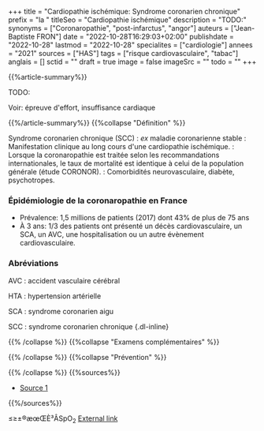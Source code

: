 +++
title = "Cardiopathie ischémique: Syndrome coronarien chronique"
prefix = "la "
titleSeo = "Cardiopathie ischémique"
description = "TODO:"
synonyms = ["Coronaropathie", "post-infarctus", "angor"]
auteurs = ["Jean-Baptiste FRON"]
date = "2022-10-28T16:29:03+02:00"
publishdate = "2022-10-28"
lastmod = "2022-10-28"
specialites = ["cardiologie"]
annees = "2021"
sources = ["HAS"]
tags = ["risque cardiovasculaire", "tabac"]
anglais = []
sctid = ""
draft = true
image = false
imageSrc = ""
todo = ""
+++

{{%article-summary%}}

TODO:

Voir: épreuve d'effort, insuffisance cardiaque

{{%/article-summary%}}
{{%collapse "Définition" %}}

Syndrome coronarien chronique (SCC)
: *ex* maladie coronarienne stable
: Manifestation clinique au long cours d'une cardiopathie ischémique.
: Lorsque la coronaropathie est traitée selon les recommandations internationales, le taux de mortalité est identique à celui de la population générale (étude CORONOR).
: Comorbidités neurovasculaire, diabète, psychotropes.

### Épidémiologie de la coronaropathie en France

- Prévalence: 1,5 millions de patients (2017) dont 43% de plus de 75 ans
- À 3 ans: 1/3 des patients ont présenté un décès cardiovasculaire, un SCA, un AVC, une hospitalisation ou un autre évènement cardiovasculaire.

### Abréviations

AVC
: accident vasculaire cérébral

HTA
: hypertension artérielle

SCA
: syndrome coronarien aigu

SCC
: syndrome coronarien chronique
{.dl-inline}

{{% /collapse %}}
{{%collapse "Examens complémentaires" %}}


{{% /collapse %}}
{{%collapse "Prévention" %}}


{{% /collapse %}}
{{%sources%}}

- [Source 1](URL)

{{%/sources%}}

≤≥±®æœŒÈ³ÂSpO<sub>2</sub>
[External link](https://discourse.gohugo.io/ "{rel='nofollow'}")
